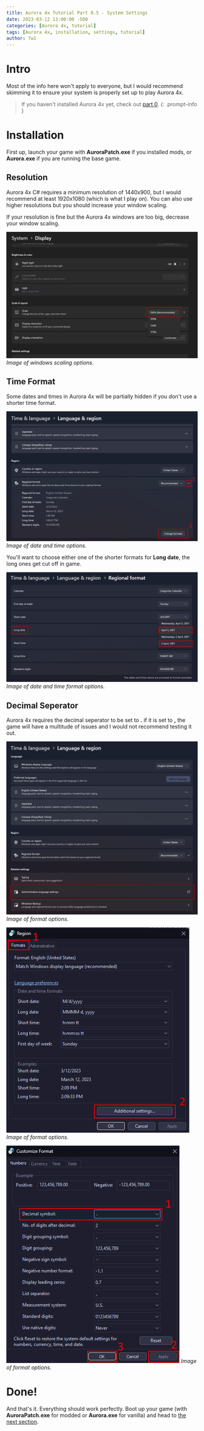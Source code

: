 ```yaml
---
title: Aurora 4x Tutorial Part 0.5 - System Settings
date: 2023-03-12 13:00:00 -500
categories: [Aurora 4x, tutorial]
tags: [Aurora 4x, installation, settings, tutorial]
author: 7w1
---
```

# Intro

Most of the info here won't apply to everyone, but I would recommend skimming it to ensure your system is properly set up to play Aurora 4x.

> If you haven't installed Aurora 4x yet, check out [part 0](https://7w1.github.io/posts/tutorial0/).
{: .prompt-info }

# Installation

First up, launch your game with **AuroraPatch.exe** if you installed mods, or **Aurora.exe** if you are running the base game.

## Resolution

Aurora 4x C# requires a minimum resolution of 1440x900, but I would recommend at least 1920x1080 (which is what I play on). You can also use higher resolutions but you should increase your window scaling.

If your resolution is fine but the Aurora 4x windows are too big, decrease your window scaling.

![img-description](/assets/img/aurora4x/tutorial0-5/scaling.png)
_Image of windows scaling options._

## Time Format

Some dates and times in Aurora 4x will be partially hidden if you don't use a shorter time format.

![img-description](/assets/img/aurora4x/tutorial0-5/format1.png)
_Image of date and time options._

You'll want to choose either one of the shorter formats for **Long date**, the long ones get cut off in game.

![img-description](/assets/img/aurora4x/tutorial0-5/format2.png)
_Image of date and time format options._

## Decimal Seperator

Aurora 4x requires the decimal seperator to be set to **.** if it is set to **,** the game will have a multitude of issues and I would not recommend testing it out.


![img-description](/assets/img/aurora4x/tutorial0-5/decimal1.png)
_Image of format options._

![img-description](/assets/img/aurora4x/tutorial0-5/decimal2.png)
_Image of format options._

![img-description](/assets/img/aurora4x/tutorial0-5/decimal3.png)
_Image of format options._

# Done!

And that's it. Everything should work perfectly. Boot up your game (with **AuroraPatch.exe** for modded or **Aurora.exe** for vanilla) and head to [the next section](https://7w1.github.io/posts/tutorial1/ "Tutorial Part 1 - Starting the game!").